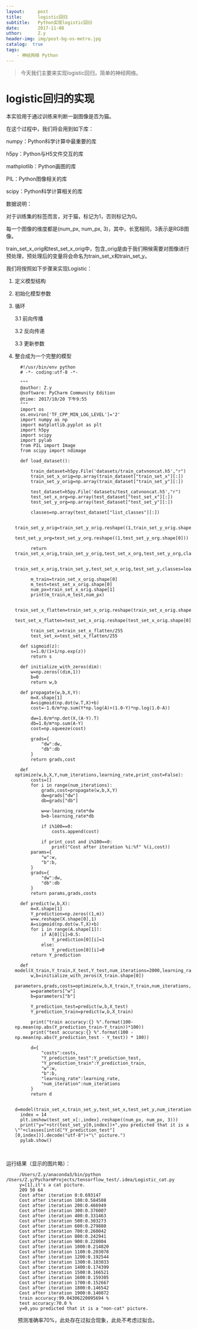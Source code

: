 ```yaml
--- 
layout:     post 
title:      logistic回归
subtitle:   Python实现logistic回归
date:       2017-11-08
uthor:      Z.y 
header-img: img/post-bg-os-metro.jpg
catalog:  true
tags: 
    - 神经网络 Python
---
```




>今天我们主要来实现logistic回归，简单的神经网络。

# logistic回归的实现
本实验用于通过训练来判断一副图像是否为猫。

在这个过程中，我们将会用到如下库：

numpy：Python科学计算中最重要的库

h5py：Python与H5文件交互的库

mathplotlib：Python画图的库

PIL：Python图像相关的库

scipy：Python科学计算相关的库

数据说明：

对于训练集的标签而言，对于猫，标记为1，否则标记为0。

每一个图像的维度都是(num_px, num_px, 3)，其中，长宽相同，3表示是RGB图像。

train_set_x_orig和test_set_x_orig中，包含_orig是由于我们稍候需要对图像进行预处理，预处理后的变量将会命名为train_set_x和train_set_y。

我们将按照如下步骤来实现Logistic：

1. 定义模型结构

2. 初始化模型参数

3. 循环

    3.1 前向传播

    3.2 反向传递

    3.3 更新参数

4. 整合成为一个完整的模型

         #!/usr/bin/env python
         # -*- coding:utf-8 -*-

         """
         @author: Z.y
         @software: PyCharm Community Edition
         @time: 2017/10/20 下午9:55
         """
         import os
         os.environ['TF_CPP_MIN_LOG_LEVEL']='2'
         import numpy as np
         import matplotlib.pyplot as plt
         import h5py
         import scipy
         import pylab
         from PIL import Image
         from scipy import ndimage

         def load_dataset():

             train_dataset=h5py.File('datasets/train_catvnoncat.h5',"r")
             train_set_x_orig=np.array(train_dataset["train_set_x"][:])
             train_set_y_orig=np.array(train_dataset["train_set_y"][:])

             test_dataset=h5py.File('datasets/test_catvnoncat.h5',"r")
             test_set_x_org=np.array(test_dataset["test_set_x"][:])
             test_set_y_org=np.array(test_dataset["test_set_y"][:])

             classes=np.array(test_dataset["list_classes"][:])

             train_set_y_orig=train_set_y_orig.reshape((1,train_set_y_orig.shape[0]))
             test_set_y_org=test_set_y_org.reshape((1,test_set_y_org.shape[0]))

             return train_set_x_orig,train_set_y_orig,test_set_x_org,test_set_y_org,classes

             train_set_x_orig,train_set_y,test_set_x_orig,test_set_y,classes=load_dataset()

             m_train=train_set_x_orig.shape[0]
             m_test=test_set_x_orig.shape[0]
             num_px=train_set_x_orig.shape[1]
             print(m_train,m_test,num_px)

             train_set_x_flatten=train_set_x_orig.reshape(train_set_x_orig.shape[0],-1).T
             test_set_x_flatten=test_set_x_orig.reshape(test_set_x_orig.shape[0],-1).T

             train_set_x=train_set_x_flatten/255
             test_set_x=test_set_x_flatten/255

         def sigmoid(z):
             s=1.0/(1+1/np.exp(z))
             return s

         def initialize_with_zeros(dim):
             w=np.zeros((dim,1))
             b=0
             return w,b

         def propagate(w,b,X,Y):
             m=X.shape[1]
             A=sigmoid(np.dot(w.T,X)+b)
             cost=-1.0/m*np.sum(Y*np.log(A)+(1.0-Y)*np.log(1.0-A))

             dw=1.0/m*np.dot(X,(A-Y).T)
             db=1.0/m*np.sum(A-Y)
             cost=np.squeeze(cost)

             grads={
                 "dw":dw,
                 "db":db
             }
             return grads,cost

         def optimize(w,b,X,Y,num_iterations,learning_rate,print_cost=False):
             costs=[]
             for i in range(num_iterations):
                 grads,cost=propagate(w,b,X,Y)
                 dw=grads["dw"]
                 db=grads["db"]

                 w=w-learning_rate*dw
                 b=b-learning_rate*db

                 if i%100==0:
                     costs.append(cost)

                 if print_cost and i%100==0:
                     print("Cost after iteration %i:%f" %(i,cost))
             params={
                 "w":w,
                 "b":b,
             }
             grads={
                 "dw":dw,
                 "db":db
             }
             return params,grads,costs

         def predict(w,b,X):
             m=X.shape[1]
             Y_prediction=np.zeros((1,m))
             w=w.reshape(X.shape[0],1)
             A=sigmoid(np.dot(w.T,X)+b)
             for i in range(A.shape[1]):
                 if A[0][i]>0.5:
                     Y_prediction[0][i]=1
                 else:
                     Y_prediction[0][i]=0
             return Y_prediction

         def model(X_train,Y_train,X_test,Y_test,num_iterations=2000,learning_rate=0.5,print_cost=False):
             w,b=initialize_with_zeros(X_train.shape[0])
             parameters,grads,costs=optimize(w,b,X_train,Y_train,num_iterations,learning_rate,print_cost)
             w=parameters["w"]
             b=parameters["b"]

             Y_prediction_test=predict(w,b,X_test)
             Y_prediction_train=predict(w,b,X_train)

             print("train accuracy:{} %".format(100-np.mean(np.abs(Y_prediction_train-Y_train))*100))
             print("test accuracy:{} %".format(100 - np.mean(np.abs(Y_prediction_test - Y_test)) * 100))

             d={
                 "costs":costs,
                 "Y_prediction_test":Y_prediction_test,
                 "Y_prediction_train":Y_prediction_train,
                 "w":w,
                 "b":b,
                 "learning_rate":learning_rate,
                 "num_iteration":num_iterations
             }
             return d

         d=model(train_set_x,train_set_y,test_set_x,test_set_y,num_iterations=2000,learning_rate=0.005,print_cost=True)
         index = 14
         plt.imshow(test_set_x[:,index].reshape((num_px, num_px, 3)))
         print("y="+str(test_set_y[0,index])+",you predicted that it is a \""+classes[int(d["Y_prediction_test"]       [0,index])].decode("utf-8")+"\" picture.")
         pylab.show()
         



运行结果（显示的图片略）：

         /Users/Z.y/anaconda3/bin/python /Users/Z.y/PycharmProjects/tensorflow_test/.idea/Logistic_cat.py
         y=[1],it's a cat picture.
         209 50 64
         Cost after iteration 0:0.693147
         Cost after iteration 100:0.584508
         Cost after iteration 200:0.466949
         Cost after iteration 300:0.376007
         Cost after iteration 400:0.331463
         Cost after iteration 500:0.303273
         Cost after iteration 600:0.279880
         Cost after iteration 700:0.260042
         Cost after iteration 800:0.242941
         Cost after iteration 900:0.228004
         Cost after iteration 1000:0.214820
         Cost after iteration 1100:0.203078
         Cost after iteration 1200:0.192544
         Cost after iteration 1300:0.183033
         Cost after iteration 1400:0.174399
         Cost after iteration 1500:0.166521
         Cost after iteration 1600:0.159305
         Cost after iteration 1700:0.152667
         Cost after iteration 1800:0.146542
         Cost after iteration 1900:0.140872
         train accuracy:99.04306220095694 %
         test accuracy:70.0 %
         y=0,you predicted that it is a "non-cat" picture.
         
预测准确率70%，此处存在过拟合现象，此处不考虑过拟合。
